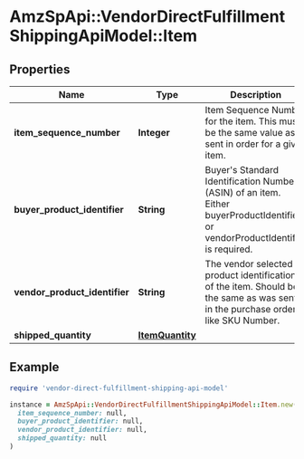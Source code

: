 # AmzSpApi::VendorDirectFulfillmentShippingApiModel::Item

## Properties

| Name | Type | Description | Notes |
| ---- | ---- | ----------- | ----- |
| **item_sequence_number** | **Integer** | Item Sequence Number for the item. This must be the same value as sent in order for a given item. |  |
| **buyer_product_identifier** | **String** | Buyer&#39;s Standard Identification Number (ASIN) of an item. Either buyerProductIdentifier or vendorProductIdentifier is required. | [optional] |
| **vendor_product_identifier** | **String** | The vendor selected product identification of the item. Should be the same as was sent in the purchase order, like SKU Number. | [optional] |
| **shipped_quantity** | [**ItemQuantity**](ItemQuantity.md) |  |  |

## Example

```ruby
require 'vendor-direct-fulfillment-shipping-api-model'

instance = AmzSpApi::VendorDirectFulfillmentShippingApiModel::Item.new(
  item_sequence_number: null,
  buyer_product_identifier: null,
  vendor_product_identifier: null,
  shipped_quantity: null
)
```

